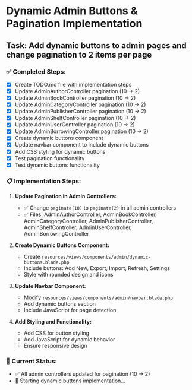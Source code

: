 # Dynamic Admin Buttons & Pagination Implementation

## Task: Add dynamic buttons to admin pages and change pagination to 2 items per page

### ✅ Completed Steps:
- [x] Create TODO.md file with implementation steps
- [x] Update AdminAuthorController pagination (10 → 2)
- [x] Update AdminBookController pagination (10 → 2)
- [x] Update AdminCategoryController pagination (10 → 2)
- [x] Update AdminPublisherController pagination (10 → 2)
- [x] Update AdminShelfController pagination (10 → 2)
- [x] Update AdminUserController pagination (10 → 2)
- [x] Update AdminBorrowingController pagination (10 → 2)
- [x] Create dynamic buttons component
- [x] Update navbar component to include dynamic buttons
- [x] Add CSS styling for dynamic buttons
- [x] Test pagination functionality
- [x] Test dynamic buttons functionality

### 📋 Implementation Steps:

1. **Update Pagination in Admin Controllers:**
   - ✅ Change `paginate(10)` to `paginate(2)` in all admin controllers
   - ✅ Files: AdminAuthorController, AdminBookController, AdminCategoryController, AdminPublisherController, AdminShelfController, AdminUserController, AdminBorrowingController

2. **Create Dynamic Buttons Component:**
   - Create `resources/views/components/admin/dynamic-buttons.blade.php`
   - Include buttons: Add New, Export, Import, Refresh, Settings
   - Style with rounded design and icons

3. **Update Navbar Component:**
   - Modify `resources/views/components/admin/navbar.blade.php`
   - Add dynamic buttons section
   - Include JavaScript for page detection

4. **Add Styling and Functionality:**
   - Add CSS for button styling
   - Add JavaScript for dynamic behavior
   - Ensure responsive design

### 🎯 Current Status:
- ✅ All admin controllers updated for pagination (10 → 2)
- 🔄 Starting dynamic buttons implementation...
